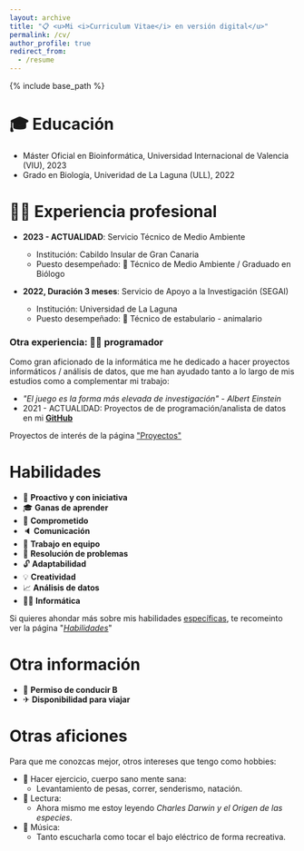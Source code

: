 ```yaml
---
layout: archive
title: "📋 <u>Mi <i>Curriculum Vitae</i> en versión digital</u>"
permalink: /cv/
author_profile: true
redirect_from:
  - /resume
---
```


{% include base_path %}

🎓 Educación
======
* Máster Oficial en Bioinformática, Universidad Internacional de Valencia (VIU), 2023
* Grado en Biología, Univeridad de La Laguna (ULL), 2022

👨‍🔬 Experiencia profesional
======
* **2023 - ACTUALIDAD**: Servicio Técnico de Medio Ambiente
  * Institución: Cabildo Insular de Gran Canaria
  * Puesto desempeñado: 🌲 Técnico de Medio Ambiente / Graduado en Biólogo

* **2022, Duración 3 meses**: Servicio de Apoyo a la Investigación (SEGAI)
  * Institución: Universidad de La Laguna
  * Puesto desempeñado: 🐁 Técnico de estabulario - animalario

### Otra experiencia: 👩‍💻 programador

Como gran aficionado de la informática me he dedicado a hacer proyectos informáticos / análisis de datos, que me han ayudado tanto a lo largo de mis estudios como a complementar mi trabajo:

* *"El juego es la forma más elevada de investigación" - Albert Einstein*
* 2021 - ACTUALIDAD: Proyectos de de programación/analista de datos en mi [**GitHub**](https://github.com/JuanCarlosBio)

Proyectos de interés de la página ["Proyectos"](https://juancarlosbio.github.io/juancarlos_portfolio_esp//proyectos/)

Habilidades
======

* 🏃 **Proactivo y con iniciativa** 
* 🎓 **Ganas de aprender** 
* 💍 **Comprometido** 
* 🔈 **Comunicación** 
* 👫 **Trabajo en equipo** 
* 🔧 **Resolución de problemas**
* 🔓 **Adaptabilidad**
* 💡 **Creatividad** 
* 📈 **Análisis de datos**
* 👨‍💻 **Informática**

Si quieres ahondar más sobre mis habilidades <u>específicas</u>, te recomeinto ver la página "[*<u>Habilidades</u>*](https://juancarlosbio.github.io/juancarlos_portfolio_esp//habilidades/)"

Otra información
===

* 🚗 **Permiso de conducir B**
* ✈ **Disponibilidad para viajar️**
  
Otras aficiones
======
Para que me conozcas mejor, otros intereses que tengo como hobbies:
* 💪 Hacer ejercicio, cuerpo sano mente sana:
  * Levantamiento de pesas, correr, senderismo, natación. 
* 📕 Lectura:
  * Ahora mismo me estoy leyendo <i>Charles Darwin y el Origen  de las especies</i>.
* 🎼 Música:
  * Tanto escucharla como tocar el bajo eléctrico de forma recreativa.
